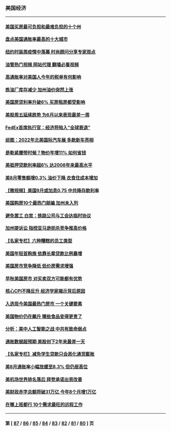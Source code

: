### 美国经济
---
#### [美国买房最可负担和最难负担的十个州](../../pages/ncid1078158/n13826858.md?09181245) 
#### [盘点美国通胀率最高的十大城市](../../pages/ncid1078158/n13827386.md?09181245) 
#### [纽约时装周疫情中落幕 时尚顾问分享专家观点](../../pages/ncid1078158/n13827034.md?09181245) 
#### [油管热门视频 网站代理 翻墙必看视频](http://209.222.30.114:81/youtube.html?09181245)
#### [高通胀率对美国人今年的税单有何影响](../../pages/ncid1078158/n13826890.md?09181245) 
#### [炼油厂库存减少 加州油价突然上涨](../../pages/ncid1078158/n13826948.md?09181245) 
#### [美国房贷利率升破6% 买房租房都受影响](../../pages/ncid1078158/n13826942.md?09181245) 
#### [美股周五延续跌势 为6月以来表现最差一周](../../pages/ncid1078158/n13826880.md?09181245) 
#### [FedEx首席执行官：经济将陷入“全球衰退”](../../pages/ncid1078158/n13826861.md?09181245) 
#### [组图：2022年北美国际汽车展 多款新车亮相](../../pages/ncid1078158/n13826448.md?09181245) 
#### [是勒紧腰带时候？物价年增11% 如何省钱](../../pages/ncid1078158/n13826061.md?09181245) 
#### [美抵押贷款利率超6% 达2008年来最高水平](../../pages/ncid1078158/n13825940.md?09181245) 
#### [美8月零售额增0.3% 油价下降 衣食住成本增加](../../pages/ncid1078158/n13825831.md?09181245) 
#### [【微视频】美国9月或加息0.75 中共降存款利率](../../pages/ncid1078158/n13825209.md?09181245) 
#### [美国购房10个最热门邮编 加州未入列](../../pages/ncid1078158/n13825813.md?09181245) 
#### [避免罢工 白宫：铁路公司与工会达临时协议](../../pages/ncid1078158/n13825694.md?09181245) 
#### [加州提诉讼 指控亚马逊扼杀竞争推高价格](../../pages/ncid1078158/n13825186.md?09181245) 
#### [【名家专栏】六种糟糕的员工类型](../../pages/ncid1078158/n13824975.md?09181245) 
#### [美国年轻首购族 依靠长辈贷款比例暴增](../../pages/ncid1078158/n13824734.md?09181245) 
#### [美国房市竞争降低 低价房需求增强](../../pages/ncid1078158/n13824698.md?09181245) 
#### [早秋美国房市 对买卖双方可能都有优势](../../pages/ncid1078158/n13824679.md?09181245) 
#### [核心CPI不降反升 经济学家揭示背后原因](../../pages/ncid1078158/n13824574.md?09181245) 
#### [入选现今美国最热门房市 一个关键要素](../../pages/ncid1078158/n13824650.md?09181245) 
#### [美国物价仍在飙升 哪些食品变得更贵了](../../pages/ncid1078158/n13824482.md?09181245) 
#### [分析：美中人工智能之战 中共有致命弱点](../../pages/ncid1078158/n13824391.md?09181245) 
#### [通胀数据超预期 美股创下2年来最差一天](../../pages/ncid1078158/n13824353.md?09181245) 
#### [【名家专栏】减免学生贷款只会恶化通货膨胀](../../pages/ncid1078158/n13824062.md?09181245) 
#### [美8月通胀率小幅放缓至8.3% 但仍居高位](../../pages/ncid1078158/n13824139.md?09181245) 
#### [美机场世界排名落后 拜登承诺出资改善](../../pages/ncid1078158/n13823411.md?09181245) 
#### [美财政赤字总额将破31万亿 今年8个月增1万亿](../../pages/ncid1078158/n13823320.md?09181245) 
#### [在哪上班都行 10个需求最旺的远程工作](../../pages/ncid1078158/n13818968.md?09181245) 

---
#### 第 [ [87](./87.md?09181245) / [86](./86.md?09181245) / [85](./85.md?09181245) / [84](./84.md?09181245) / [83](./83.md?09181245) / [82](./82.md?09181245) / [81](./81.md?09181245) / [80](./80.md?09181245) ] 页
